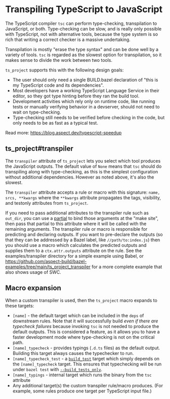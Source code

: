 # Transpiling TypeScript to JavaScript

The TypeScript compiler `tsc` can perform type-checking, transpilation to JavaScript, or both.
Type-checking can be slow, and is really only possible with TypeScript, not with alternative tools, because the type system is so rich that writing a correct checker is a massive undertaking.

Transpilation is mostly "erase the type syntax" and can be done well by a variety of tools.
`tsc` is regarded as the slowest option for transpilation, so it makes sense to divide the work between two tools. 

`ts_project` supports this with the following design goals:

- The user should only need a single BUILD.bazel declaration of "this is my TypeScript code and its dependencies".
- Most developers have a working TypeScript Language Service in their editor, so they got type hinting before they ran the build tool.
- Development activities which rely only on runtime code, like running tests or manually verifying behavior in a devserver, should not need to wait on type-checking.
- Type-checking still needs to be verified before checking in the code, but only needs to be as fast as a typical test.

Read more: https://blog.aspect.dev/typescript-speedup

## ts_project#transpiler

The `transpiler` attribute of `ts_project` lets you select which tool produces the JavaScript outputs. The default value of `None` means that `tsc` should do transpiling along with type-checking, as this is the simplest configuration without additional dependencies. However as noted above, it's also the slowest.

The `transpiler` attribute accepts a rule or macro with this signature:
`name, srcs, **kwargs`
where the `**kwargs` attribute propagates the tags, visibility, and testonly attributes from `ts_project`.

If you need to pass additional attributes to the transpiler rule such as `out_dir`, you can use a
[partial](https://github.com/bazelbuild/bazel-skylib/blob/main/lib/partial.bzl)
to bind those arguments at the "make site", then pass that partial to this attribute where it will be called with the remaining arguments.
The transpiler rule or macro is responsible for predicting and declaring outputs.
If you want to pre-declare the outputs (so that they can be addressed by a Bazel label, like `//path/to:index.js`)
then you should use a macro which calculates the predicted outputs and supplies them to a `ctx.attr.outputs` attribute
on the rule.
See the examples/transpiler directory for a simple example using Babel, or
<https://github.com/aspect-build/bazel-examples/tree/main/ts_project_transpiler>
for a more complete example that also shows usage of SWC.

## Macro expansion

When a custom transpiler is used, then the `ts_project` macro expands to these targets:

- `[name]` - the default target which can be included in the `deps` of downstream rules.
    Note that it will successfully build *even if there are typecheck failures* because invoking `tsc` is not needed to produce the default outputs.
    This is considered a feature, as it allows you to have a faster development mode where type-checking is not on the critical path.
- `[name]_typecheck` - provides typings (`.d.ts` files) as the default output.
    Building this target always causes the typechecker to run.
- `[name]_typecheck_test` - a [`build_test`] target which simply depends on the `[name]_typecheck` target.
    This ensures that typechecking will be run under `bazel test` with [`--build_tests_only`].
- `[name]_typings` - internal target which runs the binary from the `tsc` attribute
-  Any additional target(s) the custom transpiler rule/macro produces.
    (For example, some rules produce one target per TypeScript input file.)


[`build_test`]: https://github.com/bazelbuild/bazel-skylib/blob/main/rules/build_test.bzl
[`--build_tests_only`]: https://docs.bazel.build/versions/main/user-manual.html#flag--build_tests_only